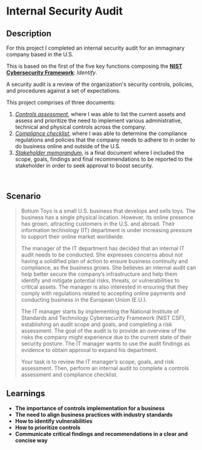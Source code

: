 <h1>Internal Security Audit</h1>


<h2>Description</h2>

For this project I completed an internal security audit for an immaginary company based in the U.S.</b>

This is based on the first of the five key functions composing the [**NIST Cybersecurity Framework**](https://www.nist.gov/cyberframework): _Identify_.</b>

A security audit is a review of the organization's security controls, policies, and procedures against a set of expectations.</b>

This project comprises of three documents:</b>

1. [_Controls assessment_](https://github.com/arnius88/InternalAudit/blob/main/1.Controls%20assessment.pdf), where I was able to list the current assets and assess and prioritize the need to implement various administrative, technical and physical controls across the company.
2. [_Compliance checklist_](https://github.com/arnius88/InternalAudit/blob/main/2.Compliance%20checklist.pdf), where I was able to determine the compliance regulations and policies that the company needs to adhere to in order to do business online and outside of the U.S.
3. [_Stakeholder memorandum_](https://github.com/arnius88/InternalAudit/blob/main/3.Stakeholder%20memorandum.pdf), is a final document where I included the scope, goals, findings and final recommendations to be reported to the stakeholder in order to seek approval to boost security. 
<br/>


<h2>Scenario</h2>


>Botium Toys is a small U.S. business that develops and sells toys. The business has a single physical location. However, its online presence has grown, attracting customers in the U.S. and abroad. Their information technology (IT) department is under increasing pressure to support their online market worldwide.</b> 
>
>The manager of the IT department has decided that an internal IT audit needs to be conducted. She expresses concerns about not having a solidified plan of action to ensure business continuity and compliance, as the business grows. She believes an internal audit can help better secure the company’s infrastructure and help them identify and mitigate potential risks, threats, or vulnerabilities to critical assets. The manager is also interested in ensuring that they comply with regulations related to accepting online payments and conducting business in the European Union (E.U.).</b> 
>
>The IT manager starts by implementing the National Institute of Standards and Technology Cybersecurity Framework (NIST CSF), establishing an audit scope and goals, and completing a risk assessment. The goal of the audit is to provide an overview of the risks the company might experience due to the current state of their security posture. The IT manager wants to use the audit findings as evidence to obtain approval to expand his department.</b> 
>
>Your task is to review the IT manager’s scope, goals, and risk assessment. Then, perform an internal audit to complete a controls assessment and compliance checklist. </b> 

<h2>Learnings</h2>

- <b>The importance of controls implementation for a business</b>
- <b>The need to align business practices with industry standards</b>
- <b>How to identify vulnerabilities</b>
- <b>How to prioritize controls</b>
- <b>Communicate critical findings and recommendations in a clear and concise way</b>

<!--
 ```diff
- text in red
+ text in green
! text in orange
# text in gray
@@ text in purple (and bold)@@
```
--!>
